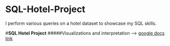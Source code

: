 # SQL-Hotel-Project
I perform various queries on a hotel dataset to showcase my SQL skills.

#**SQL Hotel Project** 
#####Visualizations and interpretation --> [google docs link](https://docs.google.com/presentation/d/1BxkntIwNDQMof5EpFoGdG6GScUyCtYCkaqJWFJ3Ohlc/edit?usp=sharing )

